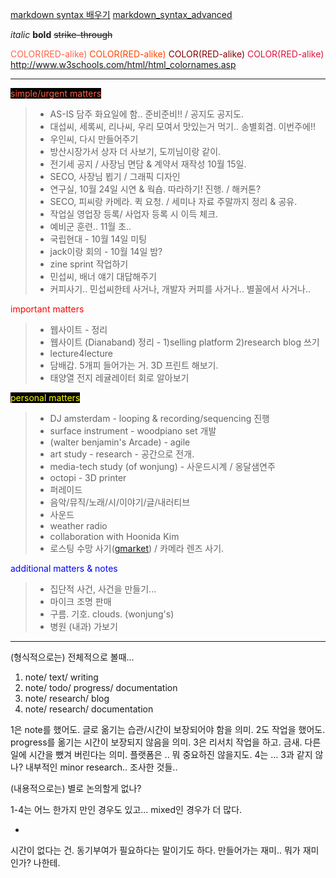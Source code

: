 [markdown syntax 배우기](http://dynalon.github.io/mdwiki/#!quickstart.md)
[markdown_syntax_advanced](http://daringfireball.net/projects/markdown/syntax)

*italic*
**bold**
~~strike-through~~

<span style="color:tomato">COLOR(RED-alike)</span>
<span style="color:orangered">COLOR(RED-alike)</span>
<span style="color:maroon">COLOR(RED-alike)</span>
<span style="color:crimson">COLOR(RED-alike)</span>
<http://www.w3schools.com/html/html_colornames.asp>

- - - -

<span style="color:tomato; background-color:black">
simple/urgent matters</span>

> * AS-IS 담주 화요일에 함.. 준비준비!! / 공지도 공지도.
> * 대섭씨, 세록씨, 리나씨, 우리 모여서 맛있는거 먹기.. 송별회겸. 이번주에!!
> * 우인씨, 다시 만들어주기
> * 방산시장가서 상자 더 사보기, 도끼님이랑 같이.
> * 전기세 공지 / 사장님 면담 & 계약서 재작성 10월 15일.
> * SECO, 사장님 뵙기 / 그래픽 디자인
> * 연구실, 10월 24일 시연 & 웍숍. 따라하기! 진행. / 해커톤?
> * SECO, 피씨랑 카메라. 퀵 요청. / 세미나 자료 주말까지 정리 & 공유.
> * 작업실 영업장 등록/ 사업자 등록 시 이득 체크.
> * 예비군 훈련.. 11월 초..
> * 국립현대 - 10월 14일 미팅
> * jack이랑 회의 - 10월 14일 밤?
> * zine sprint 작업하기
> * 민섭씨, 배너 얘기 대답해주기
> * 커피사기.. 민섭씨한테 사거나, 개발자 커피를 사거나.. 별꼴에서 사거나..

<span style="color:red">
important matters</span>

> * 웹사이트 - 정리
> * 웹사이트 (Dianaband) 정리 - 1)selling platform 2)research blog 쓰기
> * lecture4lecture
> * 담배갑. 5개피 들어가는 거. 3D 프린트 해보기.
> * 태양열 전지 레귤레이터 회로 알아보기

<span style="color:yellow; background-color:black">
personal matters
</span>

> * DJ amsterdam - looping & recording/sequencing 진행
> * surface instrument - woodpiano set 개발
> * (walter benjamin's Arcade) - agile
> * art study - research - 공간으로 전개.
> * media-tech study (of wonjung) - 사운드시계 / 옹달샘연주
> * octopi - 3D printer
> * 퍼레이드
> * 음악/뮤직/노래/시/이야기/글/내러티브
> * 사운드
> * weather radio
> * collaboration with Hoonida Kim
> * 로스팅 수망 사기([gmarket](http://item2.gmarket.co.kr/Item/detailview/Item.aspx?goodscode=399929324&pos_class_cd=111111111&pos_class_kind=T&pos_shop_cd=SH&keyword_order=%A8%F9o%A2%ACA&keyword_seqno=5575515903&search_keyword=%A8%F9o%A2%ACA)) / 카메라 렌즈 사기.

<span style="color:blue">
additional matters & notes
</span>

> * 집단적 사건, 사건을 만들기...
> * 마이크 조명 판매
> * 구름. 기호. clouds. (wonjung's)
> * 병원 (내과) 가보기

- - - -

(형식적으로는)
전체적으로 볼때...
1. note/ text/ writing
2. note/ todo/ progress/ documentation
3. note/ research/ blog
4. note/ research/ documentation

1은 note를 했어도. 글로 옮기는 습관/시간이 보장되어야 함을 의미.
2도 작업을 했어도. progress를 옮기는 시간이 보장되지 않음을 의미.
3은 리서치 작업을 하고. 금새. 다른 일에 시간을 뺐겨 버린다는 의미. 플랫폼은 .. 뭐 중요하진 않을지도.
4는 ... 3과 같지 않나? 내부적인 minor research.. 조사한 것들..

(내용적으로는)
별로 논의할게 없나?

1-4는 어느 한가지 만인 경우도 있고... mixed인 경우가 더 많다.

-
시간이 없다는 건. 동기부여가 필요하다는 말이기도 하다.
만들어가는 재미..
뭐가 재미인가? 나한테.